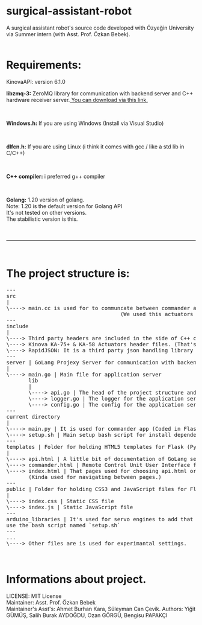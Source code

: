 # surgical-assistant-robot
A surgical assistant robot's source code developed with Özyeğin University via Summer
intern (with Asst. Prof. Özkan Bebek).
<br>
<br>

# Requirements:

KinovaAPI: version 6.1.0
<br>

<b>libzmq-3:</b> ZeroMQ library for communication with backend server and C++ hardware receiver server.<a href="https://zeromq.org/download/"> You can download via this link.</a>

<br>

<b>Windows.h:</b> If you are using Windows (Install via Visual Studio)

<br>

<b>dlfcn.h:</b> If you are using Linux (i think it comes with gcc / like a std lib in C/C++)

<br>

<b>C++ compiler:</b> i preferred g++ compiler

<br>

<b>Golang:</b> 1.20 version of golang.<br>
Note: 1.20 is the default version for Golang API<br>
It's not tested on other versions.<br>
The stabilistic version is this.<br>
<br>
<br>

---

<br>

# The project structure is:
<pre>
---
src
|
\----> main.cc is used for to communcate between commander and hardware. (Kinova KA-75+ & KA-58 Actuators)
                                    (We used this actuators for moving surgical-assistant-robot)
---
include
|
\----> Third party headers are included in the side of C++ code.
\----> Kinova KA-75+ & KA-58 Actuators header files. (That's not enoug for usage you need .so dynamic libraries to use them.)
\----> RapidJSON: It is a third party json handling library developed by Tencent Coorparation. (The PUBG one)
---
server | GoLang Projexy Server for communication with backend server and C++ hardware sender/receiver server.
|
\----> main.go | Main file for application server
       lib
       |
       \----> api.go | The head of the project structure and the api handlers for the application server.
       \----> logger.go | The logger for the application server.
       \----> config.go | The config for the application server.
---
current directory
|
\----> main.py | It is used for commander app (Coded in Flask).
\----> setup.sh | Main setup bash script for install dependencies of this project.
---
templates | Folder for holding HTML5 templates for Flask (Python3 micro backend framework)
|
\----> api.html | A little bit of documentation of GoLang server usage.
\----> commander.html | Remote Control Unit User Interface for Commander.
\----> index.html | That pages used for choosing api.html or commander.html 
       (Kinda used for navigating between pages.)
---
public | Folder for holding CSS3 and JavaScript files for Flask Server. (Commander Desktop App Server)
|
\----> index.css | Static CSS file
\----> index.js | Static JavaScript file
---
arduino_libraries | It's used for servo engines to add that your Arduino IDE
use the bash script named `setup.sh`
---
...
\----> Other files are is used for experimantal settings.
</pre>
<br>

# Informations about project.

LICENSE: MIT License <br>
Maintainer: Asst. Prof. Özkan Bebek <br>
Maintainer's Asst's: Ahmet Burhan Kara, Süleyman Can Çevik.
Authors: Yiğit GÜMÜŞ, Salih Burak AYDOĞDU, Ozan GÖRGÜ, Bengisu PAPAKÇI
